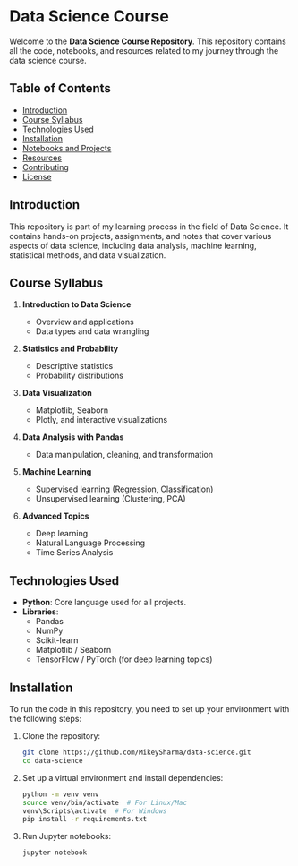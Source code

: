 # Data Science Course

Welcome to the **Data Science Course Repository**. This repository contains all the code, notebooks, and resources related to my journey through the data science course.

## Table of Contents
- [Introduction](#introduction)
- [Course Syllabus](#course-syllabus)
- [Technologies Used](#technologies-used)
- [Installation](#installation)
- [Notebooks and Projects](#notebooks-and-projects)
- [Resources](#resources)
- [Contributing](#contributing)
- [License](#license)

## Introduction

This repository is part of my learning process in the field of Data Science. It contains hands-on projects, assignments, and notes that cover various aspects of data science, including data analysis, machine learning, statistical methods, and data visualization.

## Course Syllabus

1. **Introduction to Data Science**
   - Overview and applications
   - Data types and data wrangling

2. **Statistics and Probability**
   - Descriptive statistics
   - Probability distributions

3. **Data Visualization**
   - Matplotlib, Seaborn
   - Plotly, and interactive visualizations

4. **Data Analysis with Pandas**
   - Data manipulation, cleaning, and transformation

5. **Machine Learning**
   - Supervised learning (Regression, Classification)
   - Unsupervised learning (Clustering, PCA)

6. **Advanced Topics**
   - Deep learning
   - Natural Language Processing
   - Time Series Analysis

## Technologies Used

- **Python**: Core language used for all projects.
- **Libraries**: 
  - Pandas
  - NumPy
  - Scikit-learn
  - Matplotlib / Seaborn
  - TensorFlow / PyTorch (for deep learning topics)

## Installation

To run the code in this repository, you need to set up your environment with the following steps:

1. Clone the repository:
    ```bash
    git clone https://github.com/MikeySharma/data-science.git
    cd data-science
    ```

2. Set up a virtual environment and install dependencies:
    ```bash
    python -m venv venv
    source venv/bin/activate  # For Linux/Mac
    venv\Scripts\activate  # For Windows
    pip install -r requirements.txt
    ```

3. Run Jupyter notebooks:
    ```bash
    jupyter notebook
    ```

